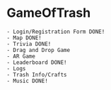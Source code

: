 # GameOfTrash
    - Login/Registration Form DONE!
    - Map DONE!
    - Trivia DONE!
    - Drag and Drop Game
    - AR Game
    - Leaderboard DONE!
    - Logs  
    - Trash Info/Crafts
    - Music DONE!
